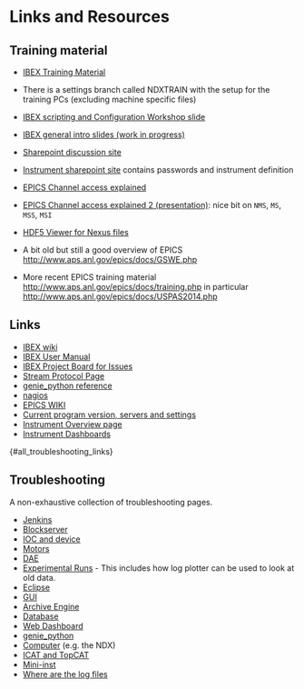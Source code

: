 # Links and Resources

## Training material

- [IBEX Training Material](http://www.facilities.rl.ac.uk/isis/computing/ICPdiscussions/Forms/AllItems.aspx?RootFolder=%2Fisis%2Fcomputing%2FICPdiscussions%2FTraining&FolderCTID=0x01200027AD8F05966A2748B3B04C98BB5B442B&View={F2C33C51-70E6-4343-B937-2C59A2568306})

- There is a settings branch called NDXTRAIN with the setup for the training PCs (excluding machine specific files)

- [IBEX scripting and Configuration Workshop slide](http://www.facilities.rl.ac.uk/isis/computing/ICPdiscussions/IBEX%20Scripting%20and%20Configurations%20Workshop.pptx)

- [IBEX general intro slides (work in progress)](http://www.facilities.rl.ac.uk/isis/computing/ICPdiscussions/IBEX_Update.pptx)

- [Sharepoint discussion site](http://www.facilities.rl.ac.uk/isis/computing/ICPdiscussions)

- [Instrument sharepoint site](http://www.facilities.rl.ac.uk/isis/computing/instruments/Instrument%20Documents/Forms/AllItems.aspx) contains passwords and instrument definition 

- [EPICS Channel access explained](http://www.aps.anl.gov/epics/docs/CAproto.html)
- [EPICS Channel access explained 2 (presentation)](https://epics.anl.gov/docs/APS2014/08-Database-Principles.pdf): nice bit on `NMS`, `MS`, `MSS`, `MSI`

- [HDF5 Viewer for Nexus files](https://www.hdfgroup.org/downloads/hdfview#obtain)

- A bit old but still a good overview of EPICS http://www.aps.anl.gov/epics/docs/GSWE.php

- More recent EPICS training material http://www.aps.anl.gov/epics/docs/training.php in particular http://www.aps.anl.gov/epics/docs/USPAS2014.php

## Links

- [IBEX wiki](https://github.com/ISISComputingGroup/IBEX/wiki)
- [IBEX User Manual](https://github.com/ISISComputingGroup/ibex_user_manual/wiki)
- [IBEX Project Board for Issues](https://github.com/ISISComputingGroup/IBEX/projects/1)
- [Stream Protocol Page](http://epics.web.psi.ch/software/streamdevice/doc/)
- [genie_python reference](http://shadow.nd.rl.ac.uk/genie_python/sphinx/genie_python.html)
- [nagios](https://varanus.nd.rl.ac.uk/nagios/)
- [EPICS WIKI](https://wiki-ext.aps.anl.gov/epics/index.php/RRM_3-14)
- [Current program version, servers and settings](http://beamlog.nd.rl.ac.uk/inst_summary.xml)
- [Instrument Overview page](http://dataweb.isis.rl.ac.uk/ibexdataweb/overview/ibexoverview.html)
- [Instrument Dashboards](http://dataweb.isis.rl.ac.uk/Dashboards/default.htm)

{#all_troubleshooting_links}
## Troubleshooting

A non-exhaustive collection of troubleshooting pages.

* [Jenkins](/processes/continuous_integration/Jenkins-Trouble-Shooting)
* [Blockserver](/system_components/blockserver/Blockserver-Trouble-Shooting)
* [IOC and device](/iocs/troubleshooting/IOC-And-Device-Trouble-Shooting)
* [Motors](/iocs/troubleshooting/Motors-Trouble-Shooting)
* [DAE](/specific_iocs/dae/DAE-Trouble-Shooting)
* [Experimental Runs](/specific_iocs/dae/Experimental-Runs) - This includes how log plotter can be used to look at old data.
* [Eclipse](/client/eclipse/Common-Eclipse-Issues)
* [GUI](/client/GUI-Troubleshooting)
* [Archive Engine](/system_components/archive/CSS-Troubleshooting)
* [Database](/system_components/mysql/Database-Troubleshooting)
* [Web Dashboard](#webdashboard_troubleshooting)
* [genie_python](/scripting/genie_python/genie_python-Troubleshooting)
* [Computer](/systems/inst_control/Computer-Troubleshooting) (e.g. the NDX)
* [ICAT and TopCAT](/systems/external/ICAT-Troubleshooting)
* [Mini-inst](/system_components/startup/Mini-inst-Troubleshooting)
* [Where are the log files](/iocs/troubleshooting/Log-file-location)
